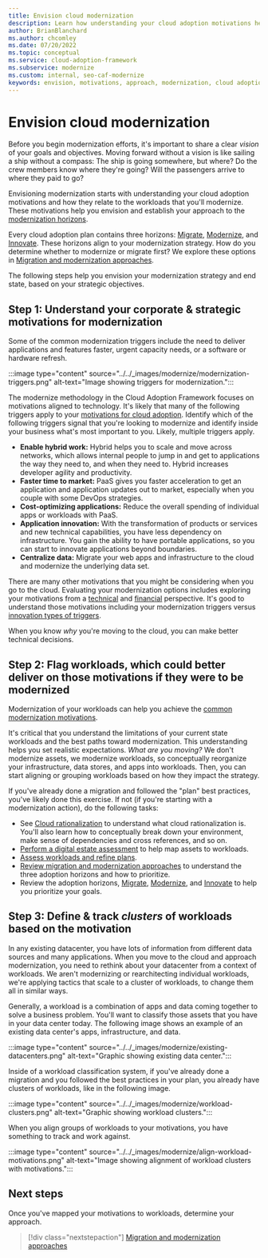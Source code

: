 ```yaml
---
title: Envision cloud modernization
description: Learn how understanding your cloud adoption motivations help you establish your approach to the modernization horizons, as part of your cloud adoption-related modernization plan.
author: BrianBlanchard
ms.author: chcomley
ms.date: 07/20/2022
ms.topic: conceptual
ms.service: cloud-adoption-framework
ms.subservice: modernize
ms.custom: internal, seo-caf-modernize
keywords: envision, motivations, approach, modernization, cloud adoption framework
---
```

# Envision cloud modernization

Before you begin modernization efforts, it's important to share a clear *vision* of your goals and objectives. Moving forward without a vision is like sailing a ship without a compass: The ship is going somewhere, but where? Do the crew members know where they're going? Will the passengers arrive to where they paid to go?

Envisioning modernization starts with understanding your cloud adoption motivations and how they relate to the workloads that you'll modernize. These motivations help you envision and establish your approach to the [modernization horizons](../../adopt/index.md).

Every cloud adoption plan contains three horizons: [Migrate](../../get-started/migrate.md), [Modernize](index.md), and [Innovate](../../get-started/innovate.md). These horizons align to your modernization strategy. How do you determine whether to modernize or migrate first? We explore these options in [Migration and modernization approaches](../../adopt/migrate-modernize-approaches.md).

The following steps help you envision your modernization strategy and end state, based on your strategic objectives.

## Step 1: Understand your corporate & strategic motivations for modernization

Some of the common modernization triggers include the need to deliver applications and features faster, urgent capacity needs, or a software or hardware refresh.

:::image type="content" source="../../_images/modernize/modernization-triggers.png" alt-text="Image showing triggers for modernization.":::

The modernize methodology in the Cloud Adoption Framework focuses on motivations aligned to technology.
It's likely that many of the following triggers apply to your [motivations for cloud adoption](../../strategy/motivations.md). Identify which of the following triggers signal that you're looking to modernize and identify inside your business what's most important to you. Likely, multiple triggers apply.

- **Enable hybrid work:** Hybrid helps you to scale and move across networks, which allows internal people to jump in and get to applications the way they need to, and when they need to. Hybrid increases developer agility and productivity.
- **Faster time to market:** PaaS gives you faster acceleration to get an application and application updates out to market, especially when you couple with some DevOps strategies.
- **Cost-optimizing applications:** Reduce the overall spending of individual apps or workloads with PaaS.
- **Application innovation:** With the transformation of products or services and new technical capabilities, you have less dependency on infrastructure. You gain the ability to have portable applications, so you can start to innovate applications beyond boundaries.
- **Centralize data:** Migrate your web apps and infrastructure to the cloud and modernize the underlying data set.

There are many other motivations that you might be considering when you go to the cloud. Evaluating your modernization options includes exploring your motivations from a [technical](evaluate-modernization-options.md#technical-indicators) and [financial](evaluate-modernization-options.md#financial-indicators) perspective. It's good to understand those motivations including your modernization triggers versus [innovation types of triggers](/azure/cloud-adoption-framework/innovate/).

When you know *why* you're moving to the cloud, you can make better technical decisions.

## Step 2: Flag workloads, which could better deliver on those motivations if they were to be modernized

Modernization of your workloads can help you achieve the [common modernization motivations](../../strategy/business-outcomes/data-innovations.md#data-innovations).

It's critical that you understand the limitations of your current state workloads and the best paths toward modernization. This understanding helps you set realistic expectations. *What are you moving?* We don't modernize assets, we modernize workloads, so conceptually reorganize your infrastructure, data stores, and apps into workloads. Then, you can start aligning or grouping workloads based on how they impact the strategy.

<!--link to breaking down adopt flow-->

If you've already done a migration and followed the "plan" best practices, you've likely done this exercise. If not (if you're starting with a modernization action), do the following tasks:

- See [Cloud rationalization](/azure/cloud-adoption-framework/digital-estate/5-rs-of-rationalization) to understand what cloud rationalization is. You'll also learn how to conceptually break down your environment, make sense of dependencies and cross references, and so on.
- [Perform a digital estate assessment](../../plan/contoso-migration-assessment.md) to help map assets to workloads.
- [Assess workloads and refine plans](../../migrate/azure-migration-guide/assess.md).
- [Review migration and modernization approaches](../../adopt/migrate-modernize-approaches.md) to understand the three adoption horizons and how to prioritize.
- Review the adoption horizons, [Migrate](./../../migrate/index.md), [Modernize](index.md), and [Innovate](../../innovate/index.md) to help you prioritize your goals.

## Step 3: Define & track *clusters* of workloads based on the motivation

In any existing datacenter, you have lots of information from different data sources and many applications. When you move to the cloud and approach modernization, you need to rethink about your datacenter from a context of workloads. We aren't modernizing or rearchitecting individual workloads, we're applying tactics that scale to a cluster of workloads, to change them all in similar ways.

Generally, a workload is a combination of apps and data coming together to solve a business problem. You'll want to classify those assets that you have in your data center today. The following image shows an example of an existing data center's apps, infrastructure, and data.

:::image type="content" source="../../_images/modernize/existing-datacenters.png" alt-text="Graphic showing existing data center.":::

Inside of a workload classification system, if you've already done a migration and you followed the best practices in your plan, you already have clusters of workloads, like in the following image.

:::image type="content" source="../../_images/modernize/workload-clusters.png" alt-text="Graphic showing workload clusters.":::

When you align groups of workloads to your motivations, you have something to track and work against.

:::image type="content" source="../../_images/modernize/align-workload-motivations.png" alt-text="Image showing alignment of workload clusters with motivations.":::

## Next steps

Once you've mapped your motivations to workloads, determine your approach.

> [!div class="nextstepaction"]
> [Migration and modernization approaches](../../adopt/migrate-modernize-approaches.md)
